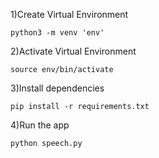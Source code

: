 1)Create Virtual Environment
```
python3 -m venv 'env'
```
2)Activate Virtual Environment
```
source env/bin/activate
```
3)Install dependencies
```
pip install -r requirements.txt
```

4)Run the app
```
python speech.py
```

